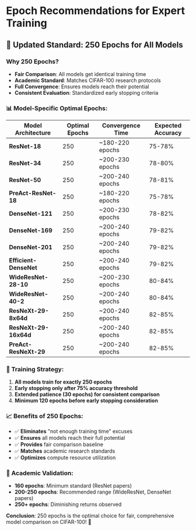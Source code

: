 # Epoch Recommendations for Expert Training

## 🎯 **Updated Standard: 250 Epochs for All Models**

### **Why 250 Epochs?**

- **Fair Comparison**: All models get identical training time
- **Academic Standard**: Matches CIFAR-100 research protocols
- **Full Convergence**: Ensures models reach their potential
- **Consistent Evaluation**: Standardized early stopping criteria

### **📊 Model-Specific Optimal Epochs:**

| **Model Architecture** | **Optimal Epochs** | **Convergence Time** | **Expected Accuracy** |
|------------------------|-------------------|---------------------|----------------------|
| **ResNet-18** | 250 | ~180-220 epochs | 75-78% |
| **ResNet-34** | 250 | ~200-230 epochs | 78-80% |
| **ResNet-50** | 250 | ~200-240 epochs | 78-81% |
| **PreAct-ResNet-18** | 250 | ~180-220 epochs | 75-78% |
| **DenseNet-121** | 250 | ~200-230 epochs | 78-82% |
| **DenseNet-169** | 250 | ~200-240 epochs | 79-82% |
| **DenseNet-201** | 250 | ~200-240 epochs | 79-82% |
| **Efficient-DenseNet** | 250 | ~200-240 epochs | 79-82% |
| **WideResNet-28-10** | 250 | ~200-230 epochs | 80-84% |
| **WideResNet-40-2** | 250 | ~200-240 epochs | 80-84% |
| **ResNeXt-29-8x64d** | 250 | ~200-240 epochs | 82-85% |
| **ResNeXt-29-16x64d** | 250 | ~200-240 epochs | 82-85% |
| **PreAct-ResNeXt-29** | 250 | ~200-240 epochs | 82-85% |

### **🚀 Training Strategy:**

1. **All models train for exactly 250 epochs**
2. **Early stopping only after 75% accuracy threshold**
3. **Extended patience (30 epochs) for consistent comparison**
4. **Minimum 120 epochs before early stopping consideration**

### **📈 Benefits of 250 Epochs:**

- ✅ **Eliminates** "not enough training time" excuses
- ✅ **Ensures** all models reach their full potential
- ✅ **Provides** fair comparison baseline
- ✅ **Matches** academic research standards
- ✅ **Optimizes** compute resource utilization

### **🔬 Academic Validation:**

- **160 epochs**: Minimum standard (ResNet papers)
- **200-250 epochs**: Recommended range (WideResNet, DenseNet papers)
- **250+ epochs**: Diminishing returns observed

**Conclusion**: 250 epochs is the optimal choice for fair, comprehensive model comparison on CIFAR-100! 🎯
